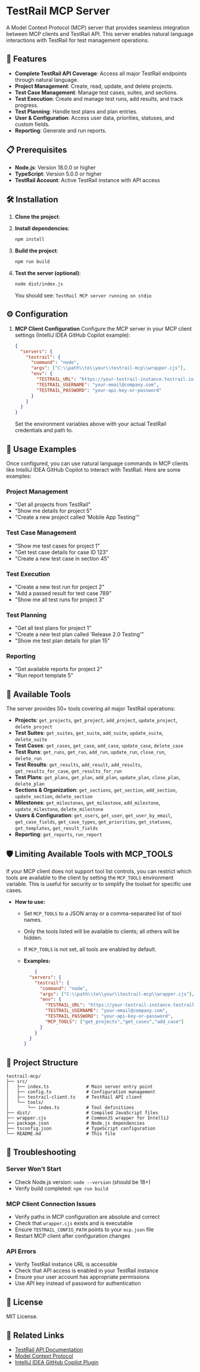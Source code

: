 # TestRail MCP Server

A Model Context Protocol (MCP) server that provides seamless integration between MCP clients and TestRail API. This server enables natural language interactions with TestRail for test management operations.

## 🚀 Features

- **Complete TestRail API Coverage**: Access all major TestRail endpoints through natural language.
- **Project Management**: Create, read, update, and delete projects.
- **Test Case Management**: Manage test cases, suites, and sections.
- **Test Execution**: Create and manage test runs, add results, and track progress.
- **Test Planning**: Handle test plans and plan entries.
- **User & Configuration**: Access user data, priorities, statuses, and custom fields.
- **Reporting**: Generate and run reports.

## 📋 Prerequisites

- **Node.js**: Version 18.0.0 or higher
- **TypeScript**: Version 5.0.0 or higher
- **TestRail Account**: Active TestRail instance with API access

## 🛠️ Installation

1.  **Clone the project**:

2.  **Install dependencies**:
    ```bash
    npm install
    ```

3.  **Build the project**:
    ```bash
    npm run build
    ```

4.  **Test the server (optional)**:
    ```bash
    node dist/index.js
    ```
    You should see: `TestRail MCP server running on stdio`

## ⚙️ Configuration

1.  **MCP Client Configuration**
    Configure the MCP server in your MCP client settings (IntelliJ IDEA GitHub Copilot example):

    ```json
    {
      "servers": {
        "testrail": {
          "command": "node",
          "args": ["C:\\path\\to\\your\\testrail-mcp\\wrapper.cjs"],
          "env": {
            "TESTRAIL_URL": "https://your-testrail-instance.testrail.io",
            "TESTRAIL_USERNAME": "your-email@company.com",
            "TESTRAIL_PASSWORD": "your-api-key-or-password"
          }
        }
      }
    }
    ```
    Set the environment variables above with your actual TestRail credentials and path to.

## 🎯 Usage Examples

Once configured, you can use natural language commands in MCP clients like IntelliJ IDEA GitHub Copilot to interact with TestRail. Here are some examples:

### Project Management
- "Get all projects from TestRail"
- "Show me details for project 5"
- "Create a new project called 'Mobile App Testing'"

### Test Case Management
- "Show me test cases for project 1"
- "Get test case details for case ID 123"
- "Create a new test case in section 45"

### Test Execution
- "Create a new test run for project 2"
- "Add a passed result for test case 789"
- "Show me all test runs for project 3"

### Test Planning
- "Get all test plans for project 1"
- "Create a new test plan called 'Release 2.0 Testing'"
- "Show me test plan details for plan 15"

### Reporting
- "Get available reports for project 2"
- "Run report template 5"

## 🔧 Available Tools

The server provides 50+ tools covering all major TestRail operations:

-   **Projects**: `get_projects`, `get_project`, `add_project`, `update_project`, `delete_project`
-   **Test Suites**: `get_suites`, `get_suite`, `add_suite`, `update_suite`, `delete_suite`
-   **Test Cases**: `get_cases`, `get_case`, `add_case`, `update_case`, `delete_case`
-   **Test Runs**: `get_runs`, `get_run`, `add_run`, `update_run`, `close_run`, `delete_run`
-   **Test Results**: `get_results`, `add_result`, `add_results`, `get_results_for_case`, `get_results_for_run`
-   **Test Plans**: `get_plans`, `get_plan`, `add_plan`, `update_plan`, `close_plan`, `delete_plan`
-   **Sections & Organization**: `get_sections`, `get_section`, `add_section`, `update_section`, `delete_section`
-   **Milestones**: `get_milestones`, `get_milestone`, `add_milestone`, `update_milestone`, `delete_milestone`
-   **Users & Configuration**: `get_users`, `get_user`, `get_user_by_email`, `get_case_fields`, `get_case_types`, `get_priorities`, `get_statuses`, `get_templates`, `get_result_fields`
-   **Reporting**: `get_reports`, `run_report`

## 🛡️ Limiting Available Tools with MCP_TOOLS

If your MCP client does not support tool list controls, you can restrict which tools are available to the client by setting the `MCP_TOOLS` environment variable. This is useful for security or to simplify the toolset for specific use cases.

- **How to use:**
  - Set `MCP_TOOLS` to a JSON array or a comma-separated list of tool names.
  - Only the tools listed will be available to clients; all others will be hidden.
  - If `MCP_TOOLS` is not set, all tools are enabled by default.

  - **Examples:**

      ```json
          {
        "servers": {
          "testrail": {
            "command": "node",
            "args": ["C:\\path\\to\\your\\testrail-mcp\\wrapper.cjs"],
            "env": {
              "TESTRAIL_URL": "https://your-testrail-instance.testrail.io",
              "TESTRAIL_USERNAME": "your-email@company.com",
              "TESTRAIL_PASSWORD": "your-api-key-or-password",
              "MCP_TOOLS": ["get_projects","get_cases","add_case"]
            }
          }
        }
      }
      ```

## 📁 Project Structure

```
testrail-mcp/
├── src/
│   ├── index.ts              # Main server entry point
│   ├── config.ts             # Configuration management
│   ├── testrail-client.ts    # TestRail API client
│   └── tools/
│       └── index.ts          # Tool definitions
├── dist/                     # Compiled JavaScript files
├── wrapper.cjs               # CommonJS wrapper for IntelliJ
├── package.json              # Node.js dependencies
├── tsconfig.json             # TypeScript configuration
└── README.md                 # This file
```

## 🚨 Troubleshooting

### Server Won't Start
-   Check Node.js version: `node --version` (should be 18+)
-   Verify build completed: `npm run build`

### MCP Client Connection Issues
-   Verify paths in MCP configuration are absolute and correct
-   Check that `wrapper.cjs` exists and is executable
-   Ensure `TESTRAIL_CONFIG_PATH` points to your `mcp.json` file
-   Restart MCP client after configuration changes

### API Errors
-   Verify TestRail instance URL is accessible
-   Check that API access is enabled in your TestRail instance
-   Ensure your user account has appropriate permissions
-   Use API key instead of password for authentication

## 📄 License

MIT License.

## 🔗 Related Links

-   [TestRail API Documentation](https://www.gurock.com/testrail/docs/api)
-   [Model Context Protocol](https://microsoft.github.io/language-server-protocol/specifications/mcp/0.9.0/specification/)
-   [IntelliJ IDEA GitHub Copilot Plugin](https://plugins.jetbrains.com/plugin/17718-github-copilot)
